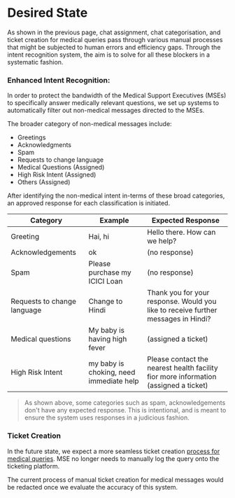 # Desired State

As shown in the previous page, chat assignment, chat categorisation, and ticket creation for medical queries pass through various manual processes that might be subjected to human errors and efficiency gaps. Through the intent recognition system, the aim is to solve for all these blockers in a systematic fashion.

### Enhanced Intent Recognition:

In order to protect the bandwidth of the Medical Support Executives (MSEs) to specifically answer medically relevant questions, we set up systems to automatically filter out non-medical messages directed to the MSEs.

The broader category of non-medical messages include:

- Greetings
- Acknowledgments
- Spam
- Requests to change language
- Medical Questions (Assigned)
- High Risk Intent (Assigned)
- Others (Assigned)

After identifying the non-medical intent in-terms of these broad categories, an approved response for each classification is initiated.

| Category  | Example |  Expected Response |
|---|---|---|
| Greeting  |  Hai, hi |  Hello there. How can we help? |
| Acknowledgements  | ok  |  (no response) |
|  Spam | Please purchase my ICICI Loan  | (no response) |
| Requests to change language  |  Change to Hindi |  Thank you for your response. Would you like to receive further messages in Hindi? |
| Medical questions  | My baby is having high fever  | (assigned a ticket)   |
|  High Risk Intent | my baby is choking, need immediate help  | Please contact the nearest health facility fior more information (assigned a ticket)  |

> As shown above, some categories such as spam, acknowledgements don't have any expected response. This is intentional, and is meant to ensure the system uses responses in a judicious fashion.


### Ticket Creation

In the future state, we expect a more seamless ticket creation [process for medical queries](docs/Intent%20Recognition%20System/References/Bibliography.md). MSE no longer needs to manually log the query onto the ticketing platform. 

The current process of manual ticket creation for medical messages would be redacted once we evaluate the accuracy of this system.



